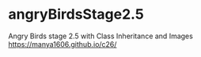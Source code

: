 # angryBirdsStage2.5
Angry Birds stage 2.5 with Class Inheritance and Images
https://manya1606.github.io/c26/
